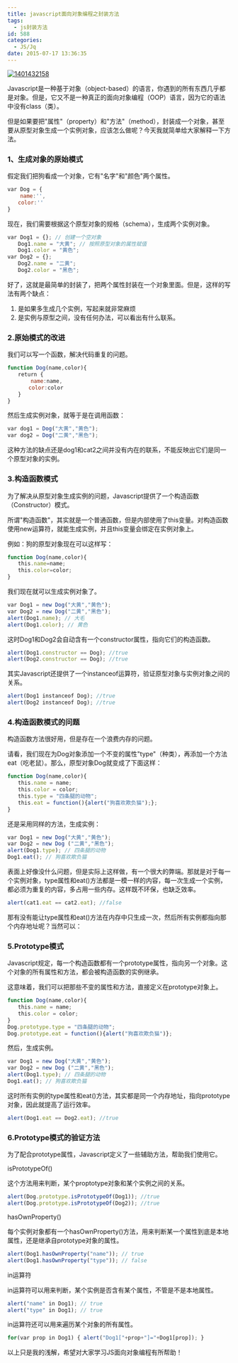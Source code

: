 ```yaml
---
title: javascript面向对象编程之封装方法
tags:
  - js封装方法
id: 588
categories:
  - JS/Jq
date: 2015-07-17 13:36:35
---
```


[![1401432158](http://www.npm8.com/wp-content/uploads/2015/07/1401432158.jpeg)](http://www.npm8.com/wp-content/uploads/2015/07/1401432158.jpeg)

Javascript是一种基于对象（object-based）的语言，你遇到的所有东西几乎都是对象。但是，它又不是一种真正的面向对象编程（OOP）语言，因为它的语法中没有class（类）。

但是如果要把"属性"（property）和"方法"（method），封装成一个对象，甚至要从原型对象生成一个实例对象，应该怎么做呢？今天我就简单给大家解释一下方法。

### 1、生成对象的原始模式

假定我们把狗看成一个对象，它有"名字"和"颜色"两个属性。
```javascript
var Dog = {
    name:'',
　　color:''
}
```
现在，我们需要根据这个原型对象的规格（schema），生成两个实例对象。
```javascript
var Dog1 = {}; // 创建一个空对象
　　Dog1.name = "大黄"; // 按照原型对象的属性赋值
　　Dog1.color = "黄色";
var Dog2 = {};
　　Dog2.name = "二黄";
　　Dog2.color = "黑色";
```
好了，这就是最简单的封装了，把两个属性封装在一个对象里面。但是，这样的写法有两个缺点：

1.  是如果多生成几个实例，写起来就非常麻烦
2.  是实例与原型之间，没有任何办法，可以看出有什么联系。

### 2.原始模式的改进

我们可以写一个函数，解决代码重复的问题。
```javascript
function Dog(name,color){
　　return {
　　    name:name,
　　　　color:color
　　}
}
```
然后生成实例对象，就等于是在调用函数：
```javascript
var dog1 = Dog("大黄","黄色");
var dog2 = Dog("二黄","黑色");
```
这种方法的缺点还是dog1和cat2之间并没有内在的联系，不能反映出它们是同一个原型对象的实例。

### 3.构造函数模式

为了解决从原型对象生成实例的问题，Javascript提供了一个构造函数（Constructor）模式。

所谓"构造函数"，其实就是一个普通函数，但是内部使用了this变量。对构造函数使用new运算符，就能生成实例，并且this变量会绑定在实例对象上。

例如：狗的原型对象现在可以这样写：
```javascript
function Dog(name,color){
　　this.name=name;
　　this.color=color;
}
```
我们现在就可以生成实例对象了。
```javascript
var Dog1 = new Dog("大黄","黄色");
var Dog2 = new Dog("二黄","黑色");
alert(Dog1.name); // 大毛
alert(Dog1.color); // 黄色
```
这时Dog1和Dog2会自动含有一个constructor属性，指向它们的构造函数。
```javascript
alert(Dog1.constructor == Dog); //true
alert(Dog2.constructor == Dog); //true
```
其实Javascript还提供了一个instanceof运算符，验证原型对象与实例对象之间的关系。
```javascript
alert(Dog1 instanceof Dog); //true
alert(Dog2 instanceof Dog); //true
```

### 4.构造函数模式的问题

构造函数方法很好用，但是存在一个浪费内存的问题。

请看，我们现在为Dog对象添加一个不变的属性"type"（种类），再添加一个方法eat（吃老鼠）。那么，原型对象Dog就变成了下面这样：
```javascript
function Dog(name,color){
　　this.name = name;
　　this.color = color;
　　this.type = "四条腿的动物";
　　this.eat = function(){alert("狗喜欢欺负猫");};
}
```
还是采用同样的方法，生成实例：
```javascript
var Dog1 = new Dog("大黄","黄色");
var Dog2 = new Dog ("二黄","黑色");
alert(Dog1.type); // 四条腿的动物
Dog1.eat(); // 狗喜欢欺负猫
```
表面上好像没什么问题，但是实际上这样做，有一个很大的弊端。那就是对于每一个实例对象，type属性和eat()方法都是一模一样的内容，每一次生成一个实例，都必须为重复的内容，多占用一些内存。这样既不环保，也缺乏效率。
```javascript
alert(cat1.eat == cat2.eat); //false
```
那有没有能让type属性和eat()方法在内存中只生成一次，然后所有实例都指向那个内存地址呢？当然可以：

### 5.Prototype模式

Javascript规定，每一个构造函数都有一个prototype属性，指向另一个对象。这个对象的所有属性和方法，都会被构造函数的实例继承。

这意味着，我们可以把那些不变的属性和方法，直接定义在prototype对象上。
```javascript
function Dog(name,color){
　　this.name = name;
　　this.color = color;
}
Dog.prototype.type = "四条腿的动物";
Dog.prototype.eat = function(){alert("狗喜欢欺负猫")};
```
然后，生成实例。
```javascript
var Dog1 = new Dog("大黄","黄色");
var Dog2 = new Dog ("二黄","黑色");
alert(Dog1.type); // 四条腿的动物
Dog1.eat(); // 狗喜欢欺负猫
```
这时所有实例的type属性和eat()方法，其实都是同一个内存地址，指向prototype对象，因此就提高了运行效率。
```javascript
alert(Dog1.eat == Dog2.eat); //true

```

### 6.Prototype模式的验证方法

为了配合prototype属性，Javascript定义了一些辅助方法，帮助我们使用它。

isPrototypeOf()

这个方法用来判断，某个proptotype对象和某个实例之间的关系。
```javascript
alert(Dog.prototype.isPrototypeOf(Dog1)); //true
alert(Dog.prototype.isPrototypeOf(Dog2)); //true

```
hasOwnProperty()

每个实例对象都有一个hasOwnProperty()方法，用来判断某一个属性到底是本地属性，还是继承自prototype对象的属性。
```javascript
alert(Dog1.hasOwnProperty("name")); // true
alert(Dog1.hasOwnProperty("type")); // false

```
in运算符

in运算符可以用来判断，某个实例是否含有某个属性，不管是不是本地属性。
```javascript
alert("name" in Dog1); // true
alert("type" in Dog1); // true
```
in运算符还可以用来遍历某个对象的所有属性。
```javascript
for(var prop in Dog1) { alert("Dog1["+prop+"]="+Dog1[prop]); }
```
以上只是我的浅解，希望对大家学习JS面向对象编程有所帮助！